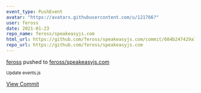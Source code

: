 ```yaml
---
event_type: PushEvent
avatar: "https://avatars.githubusercontent.com/u/121766?"
user: feross
date: 2021-01-23
repo_name: feross/speakeasyjs.com
html_url: https://github.com/feross/speakeasyjs.com/commit/684b247429a7082fc1809438af920897a6f98fdc
repo_url: https://github.com/feross/speakeasyjs.com
---
```


<a href='https://github.com/feross' target='_blank'>feross</a> pushed to <a href='https://github.com/feross/speakeasyjs.com' target='_blank'>feross/speakeasyjs.com</a>

<small>Update events.js</small>

<a href='https://github.com/feross/speakeasyjs.com/commit/684b247429a7082fc1809438af920897a6f98fdc' target='_blank'>View Commit</a>